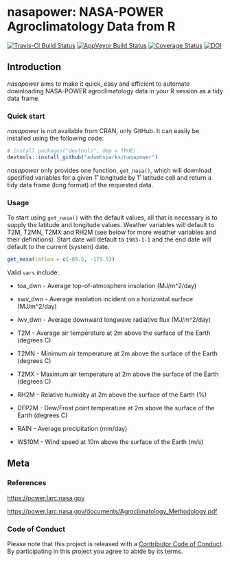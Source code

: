 nasapower: NASA-POWER Agroclimatology Data from R
================

[![Travis-CI Build Status](https://travis-ci.org/adamhsparks/nasapower.svg?branch=master)](https://travis-ci.org/adamhsparks/nasapower) [![AppVeyor Build Status](https://ci.appveyor.com/api/projects/status/github/adamhsparks/nasapower?branch=master&svg=true)](https://ci.appveyor.com/project/adamhsparks/nasapower) [![Coverage Status](https://img.shields.io/codecov/c/github/adamhsparks/nasapower/master.svg)](https://codecov.io/github/adamhsparks/nasapower?branch=master) [![DOI](https://zenodo.org/badge/109224461.svg)](https://zenodo.org/badge/latestdoi/109224461)

Introduction
------------

*nasapower* aims to make it quick, easy and efficient to automate downloading NASA-POWER agroclimatology data in your R session as a tidy data frame.

### Quick start

*nasapower* is not available from CRAN, only GitHub. It can easily be installed using the following code:

``` r
# install.packages("devtools", dep = TRUE)
devtools::install_github("adamhsparks/nasapower")
```

*nasapower* only provides one function, `get_nasa()`, which will download specified variables for a given 1˚ longitude by 1˚ latitude cell and return a tidy data frame (long format) of the requested data.

### Usage

To start using `get_nasa()` with the default values, all that is necessary is to supply the latitude and longitude values. Weather variables will default to T2M, T2MN, T2MX and RH2M (see below for more weather variables and their definitions). Start date will default to `1983-1-1` and the end date will default to the current (system) date.

``` r
get_nasa(latlon = c(-89.5, -179.5))
```

Valid `vars` include:

-   toa\_dwn - Average top-of-atmosphere insolation (MJ/m^2/day)

-   swv\_dwn - Average insolation incident on a horizontal surface (MJ/m^2/day)

-   lwv\_dwn - Average downward longwave radiative flux (MJ/m^2/day)

-   T2M - Average air temperature at 2m above the surface of the Earth (degrees C)

-   T2MN - Minimum air temperature at 2m above the surface of the Earth (degrees C)

-   T2MX - Maximum air temperature at 2m above the surface of the Earth (degrees C)

-   RH2M - Relative humidity at 2m above the surface of the Earth (%)

-   DFP2M - Dew/Frost point temperature at 2m above the surface of the Earth (degrees C)

-   RAIN - Average precipitation (mm/day)

-   WS10M - Wind speed at 10m above the surface of the Earth (m/s)

Meta
----

### References

<https://power.larc.nasa.gov>

<https://power.larc.nasa.gov/documents/Agroclimatology_Methodology.pdf>

### Code of Conduct

Please note that this project is released with a [Contributor Code of Conduct](CONDUCT.md). By participating in this project you agree to abide by its terms.

